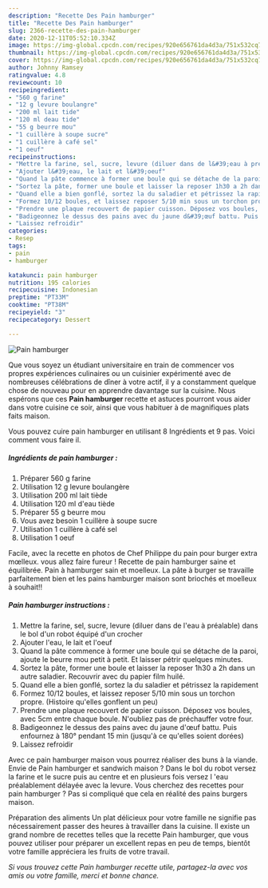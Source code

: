 ```yaml
---
description: "Recette Des Pain hamburger"
title: "Recette Des Pain hamburger"
slug: 2366-recette-des-pain-hamburger
date: 2020-12-11T05:52:10.334Z
image: https://img-global.cpcdn.com/recipes/920e656761da4d3a/751x532cq70/pain-hamburger-photo-principale-de-la-recette.jpg
thumbnail: https://img-global.cpcdn.com/recipes/920e656761da4d3a/751x532cq70/pain-hamburger-photo-principale-de-la-recette.jpg
cover: https://img-global.cpcdn.com/recipes/920e656761da4d3a/751x532cq70/pain-hamburger-photo-principale-de-la-recette.jpg
author: Johnny Ramsey
ratingvalue: 4.8
reviewcount: 10
recipeingredient:
- "560 g farine"
- "12 g levure boulangre"
- "200 ml lait tide"
- "120 ml deau tide"
- "55 g beurre mou"
- "1 cuillère à soupe sucre"
- "1 cuillère à café sel"
- "1 oeuf"
recipeinstructions:
- "Mettre la farine, sel, sucre, levure (diluer dans de l&#39;eau à préalable) dans le bol d&#39;un robot équipé d&#39;un crocher"
- "Ajouter l&#39;eau, le lait et l&#39;oeuf"
- "Quand la pâte commence à former une boule qui se détache de la paroi, ajoute le beurre mou petit à petit. Et laisser pétrir quelques minutes."
- "Sortez la pâte, former une boule et laisser la reposer 1h30 a 2h dans un autre saladier. Recouvrir avec du papier film huilé."
- "Quand elle a bien gonflé, sortez la du saladier et pétrissez la rapidement"
- "Formez 10/12 boules, et laissez reposer 5/10 min sous un torchon propre. (Histoire qu&#39;elles gonflent un peu)"
- "Prendre une plaque recouvert de papier cuisson. Déposez vos boules, avec 5cm entre chaque boule. N&#39;oubliez pas de préchauffer votre four."
- "Badigeonnez le dessus des pains avec du jaune d&#39;œuf battu. Puis enfournez à 180° pendant 15 min (jusqu&#39;à ce qu&#39;elles soient dorées)"
- "Laissez refroidir"
categories:
- Resep
tags:
- pain
- hamburger

katakunci: pain hamburger 
nutrition: 195 calories
recipecuisine: Indonesian
preptime: "PT33M"
cooktime: "PT38M"
recipeyield: "3"
recipecategory: Dessert

---
```



![Pain hamburger](https://img-global.cpcdn.com/recipes/920e656761da4d3a/751x532cq70/pain-hamburger-photo-principale-de-la-recette.jpg)

Que vous soyez un étudiant universitaire en train de commencer vos propres expériences culinaires ou un cuisinier expérimenté avec de nombreuses célébrations de dîner à votre actif, il y a constamment quelque chose de nouveau pour en apprendre davantage sur la cuisine. Nous espérons que ces <strong> Pain hamburger </strong> recette et astuces pourront vous aider dans votre cuisine ce soir, ainsi que vous habituer à de magnifiques plats faits maison.

<!--inarticleads1-->

Vous pouvez cuire pain hamburger en utilisant 8 Ingrédients et 9 pas. Voici comment vous faire il.

##### Ingrédients de pain hamburger :

1. Préparer 560 g farine
1. Utilisation 12 g levure boulangère
1. Utilisation 200 ml lait tiède
1. Utilisation 120 ml d&#39;eau tiède
1. Préparer 55 g beurre mou
1. Vous avez besoin 1 cuillère à soupe sucre
1. Utilisation 1 cuillère à café sel
1. Utilisation 1 oeuf


Facile, avec la recette en photos de Chef Philippe du pain pour burger extra mœlleux. vous allez faire fureur ! Recette de pain hamburger saine et équilibrée. Pain à hamburger sain et moelleux. La pâte à burger se travaille parfaitement bien et les pains hamburger maison sont briochés et moelleux à souhait!! 

<!--inarticleads2-->

##### Pain hamburger instructions :

1. Mettre la farine, sel, sucre, levure (diluer dans de l&#39;eau à préalable) dans le bol d&#39;un robot équipé d&#39;un crocher
1. Ajouter l&#39;eau, le lait et l&#39;oeuf
1. Quand la pâte commence à former une boule qui se détache de la paroi, ajoute le beurre mou petit à petit. Et laisser pétrir quelques minutes.
1. Sortez la pâte, former une boule et laisser la reposer 1h30 a 2h dans un autre saladier. Recouvrir avec du papier film huilé.
1. Quand elle a bien gonflé, sortez la du saladier et pétrissez la rapidement
1. Formez 10/12 boules, et laissez reposer 5/10 min sous un torchon propre. (Histoire qu&#39;elles gonflent un peu)
1. Prendre une plaque recouvert de papier cuisson. Déposez vos boules, avec 5cm entre chaque boule. N&#39;oubliez pas de préchauffer votre four.
1. Badigeonnez le dessus des pains avec du jaune d&#39;œuf battu. Puis enfournez à 180° pendant 15 min (jusqu&#39;à ce qu&#39;elles soient dorées)
1. Laissez refroidir


Avec ce pain hamburger maison vous pourrez réaliser des buns à la viande. Envie de Pain hamburger et sandwich maison ? Dans le bol du robot versez la farine et le sucre puis au centre et en plusieurs fois versez l &#39;eau préalablement délayée avec la levure. Vous cherchez des recettes pour pain hamburger ? Pas si compliqué que cela en réalité des pains burgers maison. 

<!--inarticleads1-->

<p>
Préparation des aliments Un plat délicieux pour votre famille ne signifie pas nécessairement passer des heures à travailler dans la cuisine. Il existe un grand nombre de recettes telles que la recette Pain hamburger, que vous pouvez utiliser pour préparer un excellent repas en peu de temps, bientôt votre famille appréciera les fruits de votre travail.
</p>

<p>
<i>Si vous trouvez cette Pain hamburger recette utile, partagez-la avec vos amis ou votre famille, merci et bonne chance.</i>
</p>
